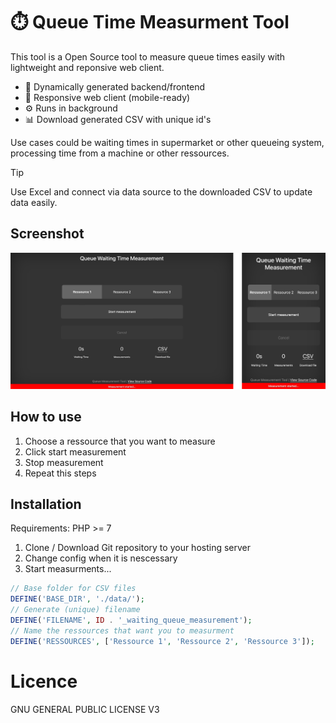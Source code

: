 # ⏱️ Queue Time Measurment Tool

This tool is a Open Source tool to measure queue times easily with lightweight and reponsive web client.

-   🔄 Dynamically generated backend/frontend
-   📱 Responsive web client (mobile-ready)
-   ⚙️ Runs in background
-   📊 Download generated CSV with unique id's

Use cases could be waiting times in supermarket or other queueing system, processing time from a machine or other ressources.

> [!TIP]
> Use Excel and connect via data source to the downloaded CSV to update data easily.

## Screenshot

<img src="screenshot.png" />

## How to use

1. Choose a ressource that you want to measure
2. Click start measurement
3. Stop measurement
4. Repeat this steps

## Installation

Requirements: PHP >= 7

1. Clone / Download Git repository to your hosting server
2. Change config when it is nescessary
3. Start measurments...

```php
// Base folder for CSV files
DEFINE('BASE_DIR', './data/');
// Generate (unique) filename
DEFINE('FILENAME', ID . '_waiting_queue_measurement');
// Name the ressources that want you to measurment
DEFINE('RESSOURCES', ['Ressource 1', 'Ressource 2', 'Ressource 3']);
```

# Licence

GNU GENERAL PUBLIC LICENSE V3
